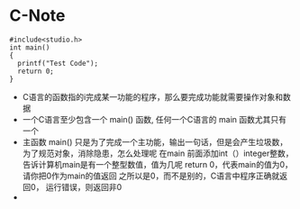 # C-Note

  ```shell
  #include<studio.h>
  int main()
  {
    printf("Test Code");
    return 0;
  }
  ```
  
  * C语言的函数指的i完成某一功能的程序，那么要完成功能就需要操作对象和数据
  * 一个C语言至少包含一个 main() 函数, 任何一个C语言的 main 函数尤其只有一个
  * 主函数 main() 只是为了完成一个主功能，输出一句话，但是会产生垃圾数，为了规范对象，消除隐患，怎么处理呢
    在main 前面添加int（）integer整数，告诉计算机main是有一个整型数值，值为几呢
    return 0，代表main的值为0，请你把0作为main的值返回
    之所以是0，而不是别的，C语言中程序正确就返回0， 运行错误，则返回非0
  *   